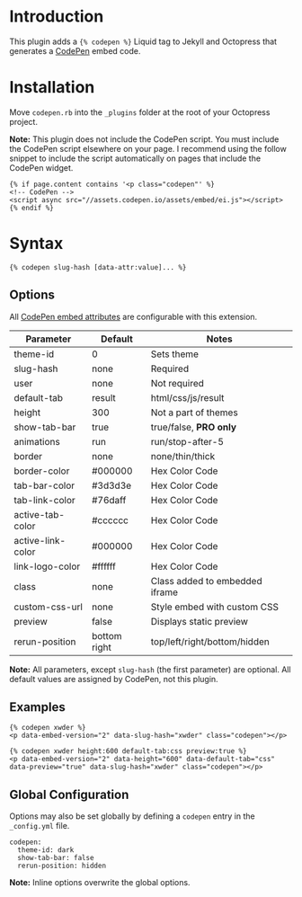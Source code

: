 # Introduction

This plugin adds a `{% codepen %}` Liquid tag to Jekyll and Octopress that generates a [CodePen](http://codepen.io) embed code.

# Installation

Move `codepen.rb` into the `_plugins` folder at the root of your Octopress project.

**Note:** This plugin does not include the CodePen script. You must include the CodePen script elsewhere on your page. I recommend using the follow snippet to include the script automatically on pages that include the CodePen widget.

```liquid
{% if page.content contains '<p class="codepen"' %}
<!-- CodePen -->
<script async src="//assets.codepen.io/assets/embed/ei.js"></script>
{% endif %}
```

# Syntax

```liquid
{% codepen slug-hash [data-attr:value]... %}
```

## Options

All [CodePen embed attributes](https://blog.codepen.io/documentation/features/embedded-pens/) are configurable with this extension.

Parameter         | Default      | Notes                         
------------------|--------------|-------------------------------
theme-id          | 0            | Sets theme                    
slug-hash         | none         | Required                      
user              | none         | Not required                  
default-tab       | result       | html/css/js/result            
height            | 300          | Not a part of themes          
show-tab-bar      | true         | true/false, **PRO only**      
animations        | run          | run/stop-after-5              
border            | none         | none/thin/thick               
border-color      | #000000      | Hex Color Code                
tab-bar-color     | #3d3d3e      | Hex Color Code                
tab-link-color    | #76daff      | Hex Color Code                
active-tab-color  | #cccccc      | Hex Color Code                
active-link-color | #000000      | Hex Color Code                
link-logo-color   | #ffffff      | Hex Color Code                
class             | none         | Class added to embedded iframe
custom-css-url    | none         | Style embed with custom CSS   
preview           | false        | Displays static preview       
rerun-position    | bottom right | top/left/right/bottom/hidden  

**Note:** All parameters, except `slug-hash` (the first parameter) are optional. All default values are assigned by CodePen, not this plugin.

## Examples

```
{% codepen xwder %}
<p data-embed-version="2" data-slug-hash="xwder" class="codepen"></p>
```

```
{% codepen xwder height:600 default-tab:css preview:true %}
<p data-embed-version="2" data-height="600" data-default-tab="css" data-preview="true" data-slug-hash="xwder" class="codepen"></p>
```

## Global Configuration

Options may also be set globally by defining a `codepen` entry in the `_config.yml` file.

```
codepen:
  theme-id: dark
  show-tab-bar: false
  rerun-position: hidden
```

**Note:** Inline options overwrite the global options.
